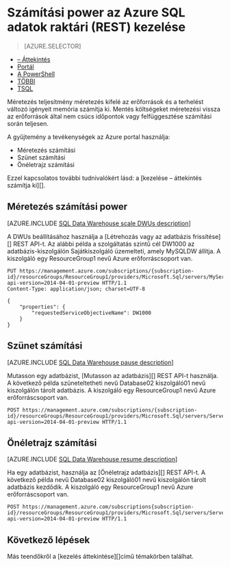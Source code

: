 <properties
   pageTitle="Számítási power az Azure SQL adatok raktári (REST) kezelése |} Microsoft Azure"
   description="A tevékenységek kezelése a PowerShell power számítja ki. Méretezés erőforrások eredményhez tartozó DWUs számítja ki. Vagy mutasson az egérrel, és folytathatja a számítási erőforrások költségeinek mentése."
   services="sql-data-warehouse"
   documentationCenter="NA"
   authors="barbkess"
   manager="barbkess"
   editor=""/>

<tags
   ms.service="sql-data-warehouse"
   ms.devlang="NA"
   ms.topic="article"
   ms.tgt_pltfrm="NA"
   ms.workload="data-services"
   ms.date="08/08/2016"
   ms.author="barbkess;sonyama"/>

# <a name="manage-compute-power-in-azure-sql-data-warehouse-rest"></a>Számítási power az Azure SQL adatok raktári (REST) kezelése

> [AZURE.SELECTOR]
- [– Áttekintés](sql-data-warehouse-manage-compute-overview.md)
- [Portál](sql-data-warehouse-manage-compute-portal.md)
- [A PowerShell](sql-data-warehouse-manage-compute-powershell.md)
- [TÖBBI](sql-data-warehouse-manage-compute-rest-api.md)
- [TSQL](sql-data-warehouse-manage-compute-tsql.md)


Méretezés teljesítmény méretezés kifelé az erőforrások és a terhelést változó igényeit memória számítja ki. Mentés költségeket méretezési vissza az erőforrások által nem csúcs időpontok vagy felfüggesztése számítási során teljesen. 

A gyűjtemény a tevékenységek az Azure portal használja:

- Méretezés számítási
- Szünet számítási
- Önéletrajz számítási

Ezzel kapcsolatos további tudnivalókért lásd: a [kezelése – áttekintés számítja ki][].

<a name="scale-performance-bk"></a>
<a name="scale-compute-bk"></a>

## <a name="scale-compute-power"></a>Méretezés számítási power

[AZURE.INCLUDE [SQL Data Warehouse scale DWUs description](../../includes/sql-data-warehouse-scale-dwus-description.md)]

A DWUs beállításához használja a [Létrehozás vagy az adatbázis frissítése][] REST API-t. Az alábbi példa a szolgáltatás szintű cél DW1000 az adatbázis-kiszolgálón Sajátkiszolgáló üzemelteti, amely MySQLDW állítja. A kiszolgáló egy ResourceGroup1 nevű Azure erőforráscsoport van.

```
PUT https://management.azure.com/subscriptions/{subscription-id}/resourceGroups/ResourceGroup1/providers/Microsoft.Sql/servers/MyServer/databases/MySQLDW?api-version=2014-04-01-preview HTTP/1.1
Content-Type: application/json; charset=UTF-8

{
    "properties": {
        "requestedServiceObjectiveName": DW1000
    }
}
```

<a name="pause-compute-bk"></a>

## <a name="pause-compute"></a>Szünet számítási

[AZURE.INCLUDE [SQL Data Warehouse pause description](../../includes/sql-data-warehouse-pause-description.md)]

Mutasson egy adatbázist, [Mutasson az adatbázis][] REST API-t használja. A következő példa szüneteltetheti nevű Database02 kiszolgáló01 nevű kiszolgálón tárolt adatbázis. A kiszolgáló egy ResourceGroup1 nevű Azure erőforráscsoport van.

```
POST https://management.azure.com/subscriptions/{subscription-id}/resourceGroups/ResourceGroup1/providers/Microsoft.Sql/servers/Server01/databases/Database02/pause?api-version=2014-04-01-preview HTTP/1.1
```

<a name="resume-compute-bk"></a>

## <a name="resume-compute"></a>Önéletrajz számítási

[AZURE.INCLUDE [SQL Data Warehouse resume description](../../includes/sql-data-warehouse-resume-description.md)]

Ha egy adatbázist, használja az [Önéletrajz adatbázis][] REST API-t. A következő példa nevű Database02 kiszolgáló01 nevű kiszolgálón tárolt adatbázis kezdődik. A kiszolgáló egy ResourceGroup1 nevű Azure erőforráscsoport van. 

```
POST https://management.azure.com/subscriptions{subscription-id}/resourceGroups/ResourceGroup1/providers/Microsoft.Sql/servers/Server01/databases/Database02/resume?api-version=2014-04-01-preview HTTP/1.1
```

<a name="next-steps-bk"></a>

## <a name="next-steps"></a>Következő lépések

Más teendőkről a [kezelés áttekintése][]című témakörben találhat.

<!--Image references-->

<!--Article references-->
[Kezelés – áttekintés]: ./sql-data-warehouse-overview-manage.md
[Kezelni a számítási – áttekintés]: ./sql-data-warehouse-manage-compute-overview.md

<!--MSDN references-->
[Szünet adatbázis]: https://msdn.microsoft.com/library/azure/mt718817.aspx
[Önéletrajz-adatbázis]: https://msdn.microsoft.com/library/azure/mt718820.aspx
[Hozzon létre vagy az adatbázis frissítése]: https://msdn.microsoft.com/library/azure/mt163685.aspx

<!--Other Web references-->

[Azure portal]: http://portal.azure.com/
